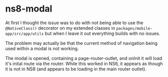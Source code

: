 # ns8-modal

At first I thought the issue was to do with not being able to use the `@NativeClass()` decorator on my extended classes in `packages/mobile-app/src/app/utils` but when I leave it out everything builds with no issues.

The problem may actually be that the current method of navigation being used within a modal is not working.

The modal is opened, containing a page-router-outlet, and onInit it will load it's inital route via the router. While this worked in NS6, it appears as though it is not in NS8 (and appears to be loading in the main router outlet).
